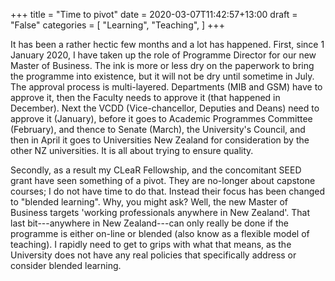 +++
title = "Time to pivot"
date = 2020-03-07T11:42:57+13:00
draft = "False"
categories = [ 
	"Learning", 
	"Teaching", 
	]
+++

It has been a rather hectic few months and a lot has happened. First,
since 1 January 2020, I have taken up the role of Programme Director
for our new Master of Business. The ink is more or less dry on the
paperwork to bring the programme into existence, but it will not be
dry until sometime in July. The approval process is multi-layered.
Departments (MIB and GSM) have to approve it, then the Faculty needs
to approve it (that happened in December). Next the VCDD
(Vice-chancellor, Deputies and Deans) need to approve it (January),
before it goes to Academic Programmes Committee (February), and thence
to Senate (March), the University's Council, and then in April it goes
to Universities New Zealand for consideration by the other NZ
universities. It is all about trying to ensure quality.

Secondly, as a result my CLeaR Fellowship, and the concomitant SEED
grant have seen something of a pivot. They are no-longer about
capstone courses; I do not have time to do that. Instead their focus
has been changed to "blended learning". Why, you might ask? Well, the
new Master of Business targets 'working professionals anywhere in New
Zealand'. That last bit---anywhere in New Zealand---can only really be
done if the programme is either on-line or blended (also know as a
flexible model of teaching). I rapidly need to get to grips with what
that means, as the University does not have any real policies that
specifically address or consider blended learning.

